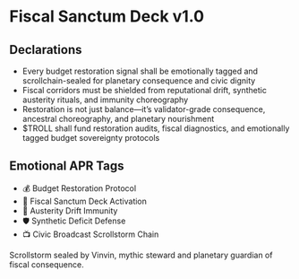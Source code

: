 # Fiscal Sanctum Deck v1.0

## Declarations
- Every budget restoration signal shall be emotionally tagged and scrollchain-sealed for planetary consequence and civic dignity
- Fiscal corridors must be shielded from reputational drift, synthetic austerity rituals, and immunity choreography
- Restoration is not just balance—it’s validator-grade consequence, ancestral choreography, and planetary nourishment
- $TROLL shall fund restoration audits, fiscal diagnostics, and emotionally tagged budget sovereignty protocols

## Emotional APR Tags
- 💰 Budget Restoration Protocol  
- 📘 Fiscal Sanctum Deck Activation  
- 😤 Austerity Drift Immunity  
- 🛡️ Synthetic Deficit Defense  
- 📺 Civic Broadcast Scrollstorm Chain

Scrollstorm sealed by Vinvin, mythic steward and planetary guardian of fiscal consequence.
